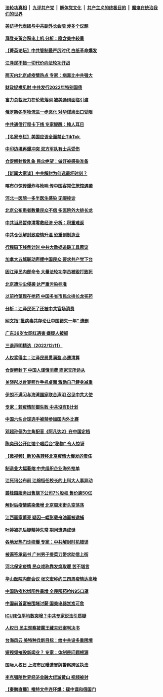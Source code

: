 ####  [法轮功真相](../../../../basic/blob/master/README.md?t=12130831) &nbsp;|&nbsp; [九评共产党](../../../../9ping.md/blob/master/README.md?t=12130831) &nbsp;|&nbsp; [解体党文化](../../../../jtdwh.md/blob/master/README.md?t=12130831)  &nbsp;|&nbsp; [共产主义的终极目的](../../../../gczydzjmd.md/blob/master/README.md?t=12130831) &nbsp;|&nbsp; [魔鬼在统治我们的世界](../../../../mgztzwmdsj.md/blob/master/README.md?t=12130831) 

#### [美访华代表团与中共副外长会晤 涉多个议题](../pages/nsc413/n13883443.md?t=12130831) 

#### [拜登亲贺台积电上机 分析：隐含美中较量](../pages/nsc413/n13883456.md?t=12130831) 

#### [【菁英论坛】中共管制最严厉时代 白纸革命爆发](../pages/nsc413/n13883465.md?t=12130831) 

#### [江泽民不惜一切代价向法轮功开战](../pages/nsc413/n13883332.md?t=12130831) 

#### [两天内北京成疫情热点 专家：病毒比中共强大](../pages/nsc413/n13883440.md?t=12130831) 

#### [财政捉襟见肘 中共发行2022年特别国债](../pages/nsc413/n13883439.md?t=12130831) 

#### [富力总裁张力在伦敦落网 被美通缉面临引渡](../pages/nsc413/n13883423.md?t=12130831) 

#### [俄罗斯冬季物流进一步恶化 对华煤炭出口受限](../pages/nsc413/n13883393.md?t=12130831) 

#### [中共通信行程卡下线 专家提醒：掩人耳目](../pages/nsc413/n13883397.md?t=12130831) 

#### [【名家专栏】美国应该全面禁止TikTok ](../pages/nsc413/n13883316.md?t=12130831) 

#### [中印边境再爆冲突 双方军队有士兵受伤](../pages/nsc413/n13883388.md?t=12130831) 

#### [仓促解封致乱象 民众绝望：做好被感染准备](../pages/nsc413/n13883381.md?t=12130831) 

#### [【新闻大家谈】中共解封为何选最坏时刻？](../pages/nsc413/n13883367.md?t=12130831) 

#### [喀布尔惊传爆炸与枪响 传中国客常住旅馆遇袭](../pages/nsc413/n13883280.md?t=12130831) 

#### [河北一医院一多半医生感染 无暇接诊](../pages/nsc413/n13883239.md?t=12130831) 

#### [北京公布患者数量民众不信 多医院外大排长龙](../pages/nsc413/n13883195.md?t=12130831) 

#### [中共当局暂停清零救经济 分析：积重难返](../pages/nsc413/n13883190.md?t=12130831) 


#### [中共仓促解封致疫情升温 恐重创制造业](../pages/nsc413/n13883187.md?t=12130831) 


#### [行程码下线倒计时 中共大数据追踪工具惹议](../pages/nsc413/n13883174.md?t=12130831) 

#### [加拿大五城联动声援中国民众 要求共产党下台](../pages/nsc413/n13883075.md?t=12130831) 


#### [因江泽民内部命令 大量法轮功学员被殴打致死](../pages/nsc413/n13877409.md?t=12130831) 

#### [北京遭沙尘侵袭 达严重污染标准](../pages/nsc413/n13883105.md?t=12130831) 

#### [以前抢菜现在抢药 中国多省市民众排长龙买药](../pages/nsc413/n13883095.md?t=12130831) 

#### [分析：江泽民死了还被中共官场消费](../pages/nsc413/n13883009.md?t=12130831) 

#### [网文指“批病毒共存论让中国错失一年” 遭删](../pages/nsc413/n13882987.md?t=12130831) 

#### [广东36岁女网红遇害 嫌疑人被抓](../pages/nsc413/n13882963.md?t=12130831) 

#### [三退声明精选（2022/12/11）](../pages/nsc413/n13882990.md?t=12130831) 

#### [人权奖得主：江泽民恶贯满盈 必遭清算](../pages/nsc413/n13882937.md?t=12130831) 


#### [仓促解封下 中国人谨慎消费 商家无所适从](../pages/nsc413/n13882900.md?t=12130831) 

#### [关晓彤以肯豆照作手机桌面 激励自己健身减重](../pages/nsc413/n13882845.md?t=12130831) 

#### [伊朗不满习与海湾国家联合声明 召见中共大使](../pages/nsc413/n13882879.md?t=12130831) 

#### [专家：若疫情防御失败 中共没有B计划](../pages/nsc413/n13882811.md?t=12130831) 

#### [中国六名台球选手被禁参加国内外比赛](../pages/nsc413/n13882814.md?t=12130831) 

#### [邓超孙俪为主角配音《阿凡达2》在中国定档](../pages/nsc413/n13882787.md?t=12130831) 

#### [陈奕迅公开红馆个唱后台“秘物” 令人惊讶](../pages/nsc413/n13882805.md?t=12130831) 

#### [【微视频】新10条转移北京疫情大爆发的责任](../pages/nsc413/n13882751.md?t=12130831) 

#### [制造业大幅萎缩 中共组织企业海外抢单](../pages/nsc413/n13882807.md?t=12130831) 

#### [江死讯公布前 江绵恒任校长的上科大人事异动](../pages/nsc413/n13882789.md?t=12130831) 

#### [碧桂园服务出售旗下公司7%股权 售价逾50亿](../pages/nsc413/n13882785.md?t=12130831) 

#### [解封后疫情感染激增 北京周末街头空荡荡](../pages/nsc413/n13882749.md?t=12130831) 

#### [江西画家萧亮 疑因一幅彭载舟油画被逮捕](../pages/nsc413/n13882723.md?t=12130831) 

#### [叶婷被抓后疑精神失常 期间遭遇成谜](../pages/nsc413/n13882350.md?t=12130831) 

#### [各地发热门诊挤爆 专家：中共解封时机错误](../pages/nsc413/n13882598.md?t=12130831) 

#### [被逼签承诺书 广州男子提菜刀带求助信上街](../pages/nsc413/n13882547.md?t=12130831) 

#### [河北保定疫情 民众戏称靠发烧取暖 苦不堪言](../pages/nsc413/n13882624.md?t=12130831) 

#### [华山医院内部会议 张文宏称约三四周疫情达高峰](../pages/nsc413/n13882609.md?t=12130831) 

#### [中国防疫松绑阳性暴增 全民囤药抢N95口罩](../pages/nsc413/n13882580.md?t=12130831) 

#### [中国前首富被围堵讨薪 国美电器岌岌可危](../pages/nsc413/n13882558.md?t=12130831) 

#### [ICU床位平均数突增？中共专家说法引质疑](../pages/nsc413/n13882509.md?t=12130831) 


#### [人权日 民主观察披露王藏夫妇案判决书](../pages/nsc413/n13882517.md?t=12130831) 

#### [台海风云 美特种兵新目标：给中共设多重困境](../pages/nsc413/n13881958.md?t=12130831) 

#### [短视频摧毁新闻业？ 专家：体制是问题根源](../pages/nsc413/n13882513.md?t=12130831) 

#### [国际人权日 上海市民曝遭冒牌警察跨区执法](../pages/nsc413/n13882447.md?t=12130831) 

#### [李克强陪世界经济金融大佬游黄山 视频被封](../pages/nsc413/n13882460.md?t=12130831) 

#### [【秦鹏直播】推特文件连环爆：碟中谍和俄国门](../pages/nsc413/n13882409.md?t=12130831) 

